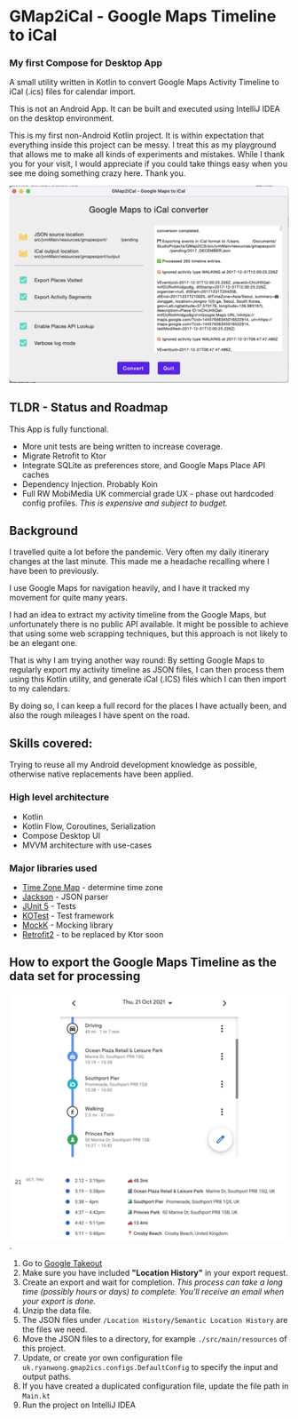 # GMap2iCal - Google Maps Timeline to iCal
### My first Compose for Desktop App

A small utility written in Kotlin to convert Google Maps Activity Timeline to iCal (.ics) files for calendar import.

This is not an Android App. It can be built and executed using IntelliJ IDEA on the desktop environment.

This is my first non-Android Kotlin project. It is within expectation that everything inside this project can be messy. I treat this as my playground that allows me to make all kinds of experiments and mistakes. While I thank you for your visit, I would appreciate if you could take things easy when you see me doing something crazy here. Thank you.

<div style="text-align:center"><img src="screenshot-220804.png" /></div>

## TLDR - Status and Roadmap

This App is fully functional.

* More unit tests are being written to increase coverage.
* Migrate Retrofit to Ktor
* Integrate SQLite as preferences store, and Google Maps Place API caches
* Dependency Injection. Probably Koin
* Full RW MobiMedia UK commercial grade UX - phase out hardcoded config profiles. _This is expensive and subject to budget._

## Background

I travelled quite a lot before the pandemic. Very often my daily itinerary changes at the last minute. This made me a
headache recalling where I have been to previously.

I use Google Maps for navigation heavily, and I have it tracked my movement for quite many years.

I had an idea to extract my activity timeline from the Google Maps, but unfortunately there is no public API available.
It might be possible to achieve that using some web scrapping techniques, but this approach is not likely to be an
elegant one.

That is why I am trying another way round: By setting Google Maps to regularly export my activity timeline as JSON
files, I can then process them using this Kotlin utility, and generate iCal (.ICS) files which I can then import to my
calendars.

By doing so, I can keep a full record for the places I have actually been, and also the rough mileages I have spent on
the road.

## Skills covered:

Trying to reuse all my Android development knowledge as possible, otherwise native replacements have been applied.

### High level architecture

* Kotlin
* Kotlin Flow, Coroutines, Serialization
* Compose Desktop UI
* MVVM architecture with use-cases

### Major libraries used

* [Time Zone Map](https://github.com/dustin-johnson/timezonemap) - determine time zone 
* [Jackson](https://github.com/FasterXML/jackson) - JSON parser
* [JUnit 5](https://github.com/junit-team/junit5) - Tests
* [KOTest](https://kotest.io/) - Test framework
* [MockK](https://mockk.io/) - Mocking library
* [Retrofit2](https://square.github.io/retrofit/) - to be replaced by Ktor soon

## How to export the Google Maps Timeline as the data set for processing

<div style="text-align:center"><img src="preview.png" /></div>.

1. Go to [Google Takeout](https://takeout.google.com/)
2. Make sure you have included **"Location History"** in your export request.
3. Create an export and wait for completion. _This process can take a long time (possibly hours or days) to complete.
   You'll receive an email when your export is done._
4. Unzip the data file.
5. The JSON files under `/Location History/Semantic Location History` are the files we need.
6. Move the JSON files to a directory, for example `./src/main/resources` of this project.
7. Update, or create yor own configuration file `uk.ryanwong.gmap2ics.configs.DefaultConfig` to specify the input and
   output paths.
8. If you have created a duplicated configuration file, update the file path in `Main.kt`
9. Run the project on IntelliJ IDEA
